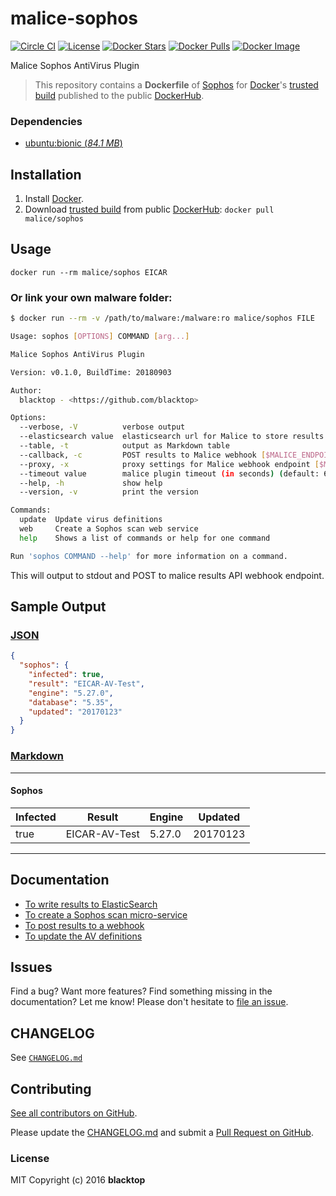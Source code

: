 # malice-sophos

[![Circle CI](https://circleci.com/gh/malice-plugins/sophos.png?style=shield)](https://circleci.com/gh/malice-plugins/sophos) [![License](http://img.shields.io/:license-mit-blue.svg)](http://doge.mit-license.org) [![Docker Stars](https://img.shields.io/docker/stars/malice/sophos.svg)](https://hub.docker.com/r/malice/sophos/) [![Docker Pulls](https://img.shields.io/docker/pulls/malice/sophos.svg)](https://hub.docker.com/r/malice/sophos/) [![Docker Image](https://img.shields.io/badge/docker%20image-976MB-blue.svg)](https://hub.docker.com/r/malice/sophos/)

Malice Sophos AntiVirus Plugin

> This repository contains a **Dockerfile** of [Sophos](https://www.sophos.com/en-us/products/free-tools/sophos-antivirus-for-linux.aspx) for [Docker](https://www.docker.io/)'s [trusted build](https://hub.docker.com/r/malice/sophos/) published to the public [DockerHub](https://index.docker.io/).

### Dependencies

- [ubuntu:bionic (_84.1 MB_\)](https://hub.docker.com/_/ubuntu/)

## Installation

1. Install [Docker](https://www.docker.io/).
2. Download [trusted build](https://hub.docker.com/r/malice/sophos/) from public [DockerHub](https://hub.docker.com): `docker pull malice/sophos`

## Usage

```
docker run --rm malice/sophos EICAR
```

### Or link your own malware folder:

```bash
$ docker run --rm -v /path/to/malware:/malware:ro malice/sophos FILE

Usage: sophos [OPTIONS] COMMAND [arg...]

Malice Sophos AntiVirus Plugin

Version: v0.1.0, BuildTime: 20180903

Author:
  blacktop - <https://github.com/blacktop>

Options:
  --verbose, -V          verbose output
  --elasticsearch value  elasticsearch url for Malice to store results [$MALICE_ELASTICSEARCH_URL]
  --table, -t            output as Markdown table
  --callback, -c         POST results to Malice webhook [$MALICE_ENDPOINT]
  --proxy, -x            proxy settings for Malice webhook endpoint [$MALICE_PROXY]
  --timeout value        malice plugin timeout (in seconds) (default: 60) [$MALICE_TIMEOUT]
  --help, -h             show help
  --version, -v          print the version

Commands:
  update  Update virus definitions
  web     Create a Sophos scan web service
  help    Shows a list of commands or help for one command

Run 'sophos COMMAND --help' for more information on a command.
```

This will output to stdout and POST to malice results API webhook endpoint.

## Sample Output

### [JSON](https://github.com/malice-plugins/sophos/blob/master/docs/results.json)

```json
{
  "sophos": {
    "infected": true,
    "result": "EICAR-AV-Test",
    "engine": "5.27.0",
    "database": "5.35",
    "updated": "20170123"
  }
}
```

### [Markdown](https://github.com/malice-plugins/sophos/blob/master/docs/SAMPLE.md)

---

#### Sophos

| Infected | Result        | Engine | Updated  |
| -------- | ------------- | ------ | -------- |
| true     | EICAR-AV-Test | 5.27.0 | 20170123 |

---

## Documentation

- [To write results to ElasticSearch](https://github.com/malice-plugins/sophos/blob/master/docs/elasticsearch.md)
- [To create a Sophos scan micro-service](https://github.com/malice-plugins/sophos/blob/master/docs/web.md)
- [To post results to a webhook](https://github.com/malice-plugins/sophos/blob/master/docs/callback.md)
- [To update the AV definitions](https://github.com/malice-plugins/sophos/blob/master/docs/update.md)

## Issues

Find a bug? Want more features? Find something missing in the documentation? Let me know! Please don't hesitate to [file an issue](https://github.com/malice-plugins/sophos/issues/new).

## CHANGELOG

See [`CHANGELOG.md`](https://github.com/malice-plugins/sophos/blob/master/sophos/CHANGELOG.md)

## Contributing

[See all contributors on GitHub](https://github.com/malice-plugins/sophos/graphs/contributors).

Please update the [CHANGELOG.md](https://github.com/malice-plugins/sophos/blob/master/sophos/CHANGELOG.md) and submit a [Pull Request on GitHub](https://help.github.com/articles/using-pull-requests/).

### License

MIT Copyright (c) 2016 **blacktop**
